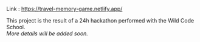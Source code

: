 Link : https://travel-memory-game.netlify.app/

This project is the result of a 24h hackathon performed with the Wild Code School.  
*More details will be added soon.*

